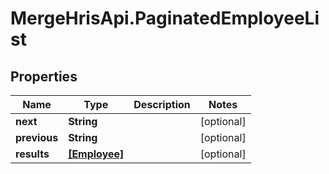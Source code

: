 # MergeHrisApi.PaginatedEmployeeList

## Properties

Name | Type | Description | Notes
------------ | ------------- | ------------- | -------------
**next** | **String** |  | [optional] 
**previous** | **String** |  | [optional] 
**results** | [**[Employee]**](Employee.md) |  | [optional] 



